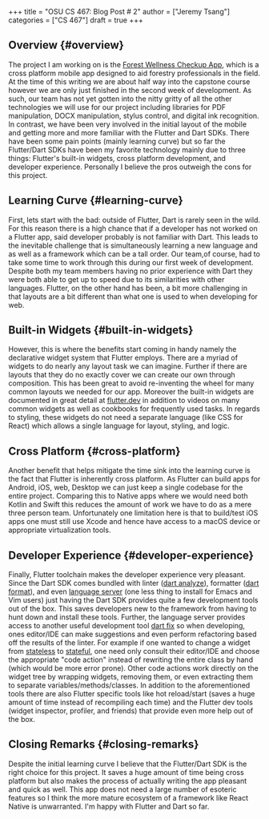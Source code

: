 +++
title = "OSU CS 467: Blog Post # 2"
author = ["Jeremy Tsang"]
categories = ["CS 467"]
draft = true
+++

## Overview {#overview}

The project I am working on is the [Forest Wellness Checkup App](https://eecs.engineering.oregonstate.edu/capstone/submission/pages/viewSingleProject.php?id=g8UDl6xlaVI8s16E), which is a
cross platform mobile app designed to aid forestry professionals in the
field. At the time of this writing we are about half way into the capstone
course however we are only just finished in the second week of development. As
such, our team has not yet gotten into the nitty gritty of all the other
technologies we will use for our project including libraries for PDF
manipulation, DOCX manipulation, stylus control, and digital ink
recognition. In contrast, we have been very involved in the initial layout of
the mobile and getting more and more familiar with the Flutter and Dart
SDKs. There have been some pain points (mainly learning curve) but so far the
Flutter/Dart SDKs have been my favorite technology mainly due to three things:
Flutter's built-in widgets, cross platform development, and developer
experience. Personally I believe the pros outweigh the cons for this project.


## Learning Curve {#learning-curve}

First, lets start with the bad: outside of Flutter, Dart is rarely seen in the
wild. For this reason there is a high chance that if a developer has not worked
on a Flutter app, said developer probably is not familiar with Dart. This leads
to the inevitable challenge that is simultaneously learning a new language and
as well as a framework which can be a tall order. Our team,of course, had to
take some time to work through this during our first week of
development. Despite both my team members having no prior experience with Dart
they were both able to get up to speed due to its similarities with other
languages. Flutter, on the other hand has been, a bit more challenging in that
layouts are a bit different than what one is used to when developing for web.


## Built-in Widgets {#built-in-widgets}

However, this is where the benefits start coming in handy namely the
declarative widget system that Flutter employs. There are a myriad of widgets
to do nearly any layout task we can imagine. Further if there are layouts that
they do no exactly cover we can create our own through composition. This has
been great to avoid re-inventing the wheel for many common layouts we needed
for our app. Moreover the built-in widgets are documented in great detail at
[flutter.dev](https://docs.flutter.dev/) in addition to videos on many common widgets as well as cookbooks
for frequently used tasks. In regards to styling, these widgets do not need a
separate language (like CSS for React) which allows a single language for
layout, styling, and logic.


## Cross Platform {#cross-platform}

Another benefit that helps mitigate the time sink into the learning curve is
the fact that Flutter is inherently cross platform. As Flutter can build apps
for Android, iOS, web, Desktop we can just keep a single codebase for the
entire project. Comparing this to Native apps where we would need both Kotlin
and Swift this reduces the amount of work we have to do as a mere three person
team. Unfortunately one limitation here is that to build/test iOS apps one must
still use Xcode and hence have access to a macOS device or appropriate
virtualization tools.


## Developer Experience {#developer-experience}

Finally, Flutter toolchain makes the developer experience very pleasant. Since
the Dart SDK comes bundled with linter ([dart analyze](https://dart.dev/tools/dart-analyze)), formatter ([dart format](https://dart.dev/tools/dart-format)),
and even [language server](https://github.com/dart-lang/sdk/tree/main/pkg/analysis_server) (one less thing to install for Emacs and Vim users)
just having the Dart SDK provides quite a few development tools out of the
box. This saves developers new to the framework from having to hunt down and
install these tools. Further, the language server provides access to another
useful development tool [dart fix](https://dart.dev/tools/dart-fix) so when developing, ones editor/IDE can make
suggestions and even perform refactoring based off the results of the
linter. For example if one wanted to change a widget from [stateless](https://api.flutter.dev/flutter/widgets/StatelessWidget-class.html) to
[stateful](https://api.flutter.dev/flutter/widgets/StatefulWidget-class.html), one need only consult their editor/IDE and choose the appropriate
"code action" instead of rewriting the entire class by hand (which would be
more error prone). Other code actions work directly on the widget tree by
wrapping widgets, removing them, or even extracting them to separate
variables/methods/classes. In addition to the aforementioned tools there are
also Flutter specific tools like hot reload/start (saves a huge amount of time
instead of recompiling each time) and the Flutter dev tools (widget inspector,
profiler, and friends) that provide even more help out of the box.


## Closing Remarks {#closing-remarks}

Despite the initial learning curve I believe that the Flutter/Dart SDK is the
right choice for this project. It saves a huge amount of time being cross
platform but also makes the process of actually writing the app pleasant and
quick as well. This app does not need a large number of esoteric features so I
think the more mature ecosystem of a framework like React Native is
unwarranted. I'm happy with Flutter and Dart so far.
